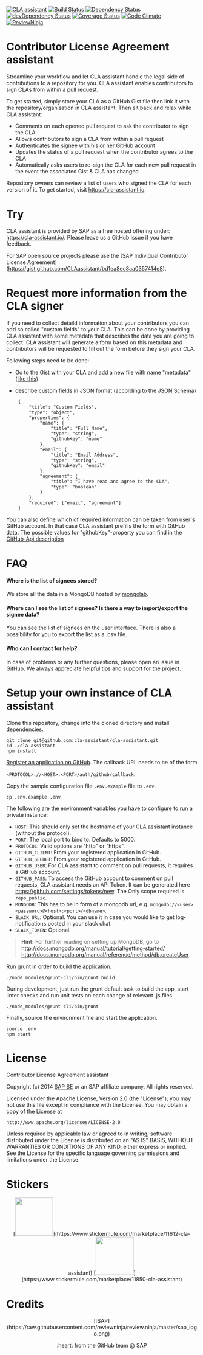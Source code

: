 [![CLA assistant](https://cla-assistant.io/readme/badge/cla-assistant/cla-assistant)](https://cla-assistant.io/cla-assistant/cla-assistant) [![Build Status](https://travis-ci.org/cla-assistant/cla-assistant.svg?branch=master)](https://travis-ci.org/cla-assistant/cla-assistant) [![Dependency Status](https://david-dm.org/cla-assistant/cla-assistant.svg)](https://david-dm.org/cla-assistant/cla-assistant) [![devDependency Status](https://david-dm.org/cla-assistant/cla-assistant/dev-status.svg)](https://david-dm.org/cla-assistant/cla-assistant#info=devDependencies) [![Coverage Status](https://img.shields.io/coveralls/cla-assistant/cla-assistant.svg)](https://coveralls.io/r/cla-assistant/cla-assistant) [![Code Climate](https://codeclimate.com/github/cla-assistant/cla-assistant/badges/gpa.svg)](https://codeclimate.com/github/cla-assistant/cla-assistant)
[![ReviewNinja](https://app.review.ninja/26210598/badge)](https://app.review.ninja/cla-assistant/cla-assistant)

Contributor License Agreement assistant
===
Streamline your workflow and let CLA assistant handle the legal side of contributions to a repository for you. CLA assistant enables contributors to sign CLAs from within a pull request.

To get started, simply store your CLA as a GitHub Gist file then link it with the repository/organisation in CLA assistant. Then sit back and relax while CLA assistant:

- Comments on each opened pull request to ask the contributor to sign the CLA
- Allows contributors to sign a CLA from within a pull request
- Authenticates the signee with his or her GitHub account
- Updates the status of a pull request when the contributor agrees to the CLA
- Automatically asks users to re-sign the CLA for each new pull request in the event the associated Gist & CLA has changed

Repository owners can review a list of users who signed the CLA for each version of it. To get started, visit https://cla-assistant.io.

Try
====
CLA assistant is provided by SAP as a free hosted offering under: https://cla-assistant.io/. Please leave us a GitHub issue if you have feedback.

For SAP open source projects please use the [SAP Individual Contributor License Agreement] (https://gist.github.com/CLAassistant/bd1ea8ec8aa0357414e8).


Request more information from the CLA signer
===
If you need to collect detaild information about your contributors you can add so called "custom fields" to your CLA.
This can be done by providing CLA assistant with some metadata that describes the data you are going to collect.
CLA assistant will generate a form based on this metadata and contributors will be requested to fill out the form before they sign your CLA.

Following steps need to be done:
 - Go to the Gist with your CLA and add a new file with name "metadata" ([like this](https://github.com/cla-assistant/cla-assistant/blob/master/src/client/assets/images/add_custom_fields.gif))
 - describe custom fields in JSON format (according to the [JSON Schema](http://json-schema.org/))

        {
            "title": "Custom Fields",
            "type": "object",
            "properties": {
                "name": {
                    "title": "Full Name",
                    "type": "string",
                    "githubKey": "name"
                },
                "email": {
                    "title": "Email Address",
                    "type": "string",
                    "githubKey": "email"
                },
                "agreement": {
                    "title": "I have read and agree to the CLA",
                    "type": "boolean"
                }
            },
            "required": ["email", "agreement"]
        }

You can also define which of required information can be taken from user's GitHub account. In that case CLA assistant prefills the form with GitHub data.
The possible values for "githubKey"-property you can find in the [GitHub-Api description](https://developer.github.com/v3/users/#get-a-single-user)

FAQ
===
#### Where is the list of signees stored?
We store all the data in a MongoDB hosted by [mongolab](https://mongolab.com/).

#### Where can I see the list of signees? Is there a way to import/export the signee data?
You can see the list of signees on the user interface. There is also a possibility for you to export the list as a .csv file.

#### Who can I contact for help?
In case of problems or any further questions, please open an issue in GitHub. We always appreciate helpful tips and support for the project.


Setup your own instance of CLA assistant
==============================

Clone this repository, change into the cloned directory and install dependencies.

    git clone git@github.com:cla-assistant/cla-assistant.git
    cd ./cla-assistant
    npm install

[Register an application on GitHub](https://github.com/settings/applications/new). The callback URL needs to be of the form

`<PROTOCOL>://<HOST>:<PORT>/auth/github/callback`.

Copy the sample configuration file `.env.example` file to `.env`.

	cp .env.example .env

The following are the environment variables you have to configure to run a private instance:

- `HOST`: This should only set the hostname of your CLA assistant instance (without the protocol).
- `PORT`: The local port to bind to. Defaults to 5000.
- `PROTOCOL`: Valid options are "http" or "https".
- `GITHUB_CLIENT`: From your registered application in GitHub.
- `GITHUB_SECRET`: From your registered application in GitHub.
- `GITHUB_USER`: For CLA assistant to comment on pull requests, it requires a GitHub account.
- `GITHUB_PASS`: To access the GitHub account to comment on pull requests, CLA assistant needs an API Token. It can be generated here https://github.com/settings/tokens/new. The Only scope required is `repo_public`.
- `MONGODB`: This has to be in form of a mongodb url, e.g. `mongodb://<user>:<password>@<host>:<port>/<dbname>`.
- `SLACK_URL`: Optional. You can use it in case you would like to get log-notifications posted in your slack chat.
- `SLACK_TOKEN`: Optional.

> **Hint:** For further reading on setting up MongoDB, go to
> http://docs.mongodb.org/manual/tutorial/getting-started/
> http://docs.mongodb.org/manual/reference/method/db.createUser

Run grunt in order to build the application.

    ./node_modules/grunt-cli/bin/grunt build

During development, just run the grunt default task to build the app, start linter checks and run unit tests on each change of relevant .js files.

    ./node_modules/grunt-cli/bin/grunt

Finally, source the environment file and start the application.

    source .env
    npm start


License
=======

Contributor License Agreement assistant

Copyright (c) 2014 [SAP SE](http://www.sap.com) or an SAP affiliate company. All rights reserved.

Licensed under the Apache License, Version 2.0 (the "License");
you may not use this file except in compliance with the License.
You may obtain a copy of the License at

    http://www.apache.org/licenses/LICENSE-2.0

Unless required by applicable law or agreed to in writing, software
distributed under the License is distributed on an "AS IS" BASIS,
WITHOUT WARRANTIES OR CONDITIONS OF ANY KIND, either express or implied.
See the License for the specific language governing permissions and
limitations under the License.

Stickers
=======
<p align="center">
[<img src="https://www.stickermule.com/marketplace/embed_img/11612" width="100">](https://www.stickermule.com/marketplace/11612-cla-assistant)
[<img src="https://www.stickermule.com/marketplace/embed_img/11850" width="100">](https://www.stickermule.com/marketplace/11850-cla-assistant)
<p align="center">

Credits
=======

<p align="center">
![SAP](https://raw.githubusercontent.com/reviewninja/review.ninja/master/sap_logo.png)
<p align="center">
:heart: from the GitHub team @ SAP
